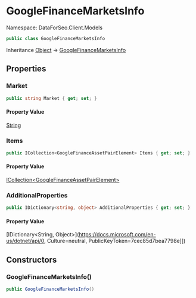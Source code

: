# GoogleFinanceMarketsInfo

Namespace: DataForSeo.Client.Models

```csharp
public class GoogleFinanceMarketsInfo
```

Inheritance [Object](https://docs.microsoft.com/en-us/dotnet/api/Object) → [GoogleFinanceMarketsInfo](./GoogleFinanceMarketsInfo.md)

## Properties

### **Market**

```csharp
public string Market { get; set; }
```

#### Property Value

[String](https://docs.microsoft.com/en-us/dotnet/api/String)<br>

### **Items**

```csharp
public ICollection<GoogleFinanceAssetPairElement> Items { get; set; }
```

#### Property Value

[ICollection&lt;GoogleFinanceAssetPairElement&gt;](./GoogleFinanceAssetPairElement.md)<br>

### **AdditionalProperties**

```csharp
public IDictionary<string, object> AdditionalProperties { get; set; }
```

#### Property Value

[IDictionary&lt;String, Object&gt;](https://docs.microsoft.com/en-us/dotnet/api/0, Culture=neutral, PublicKeyToken=7cec85d7bea7798e]])<br>

## Constructors

### **GoogleFinanceMarketsInfo()**

```csharp
public GoogleFinanceMarketsInfo()
```
